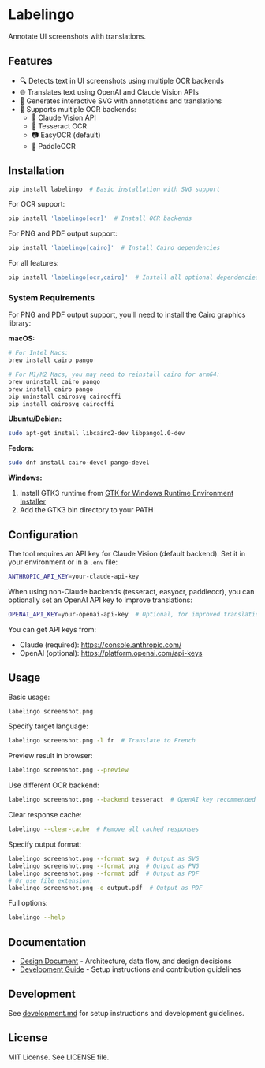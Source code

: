 # Labelingo

Annotate UI screenshots with translations.

## Features

- 🔍 Detects text in UI screenshots using multiple OCR backends
- 🌐 Translates text using OpenAI and Claude Vision APIs
- 🎨 Generates interactive SVG with annotations and translations
- 🔧 Supports multiple OCR backends:
  - 🤖 Claude Vision API
  - 📝 Tesseract OCR
  - 📷 EasyOCR (default)
  - 🚀 PaddleOCR

## Installation

```bash
pip install labelingo  # Basic installation with SVG support
```

For OCR support:
```bash
pip install 'labelingo[ocr]'  # Install OCR backends
```

For PNG and PDF output support:
```bash
pip install 'labelingo[cairo]'  # Install Cairo dependencies
```

For all features:
```bash
pip install 'labelingo[ocr,cairo]'  # Install all optional dependencies
```

### System Requirements

For PNG and PDF output support, you'll need to install the Cairo graphics library:

**macOS:**
```bash
# For Intel Macs:
brew install cairo pango

# For M1/M2 Macs, you may need to reinstall cairo for arm64:
brew uninstall cairo pango
brew install cairo pango
pip uninstall cairosvg cairocffi
pip install cairosvg cairocffi
```

**Ubuntu/Debian:**
```bash
sudo apt-get install libcairo2-dev libpango1.0-dev
```

**Fedora:**
```bash
sudo dnf install cairo-devel pango-devel
```

**Windows:**
1. Install GTK3 runtime from [GTK for Windows Runtime Environment Installer](https://github.com/tschoonj/GTK-for-Windows-Runtime-Environment-Installer)
2. Add the GTK3 bin directory to your PATH

## Configuration

The tool requires an API key for Claude Vision (default backend). Set it in your environment or in a `.env` file:

```bash
ANTHROPIC_API_KEY=your-claude-api-key
```

When using non-Claude backends (tesseract, easyocr, paddleocr), you can optionally set an OpenAI API key to improve translations:

```bash
OPENAI_API_KEY=your-openai-api-key  # Optional, for improved translations
```

You can get API keys from:
- Claude (required): <https://console.anthropic.com/>
- OpenAI (optional): <https://platform.openai.com/api-keys>

## Usage

Basic usage:
```bash
labelingo screenshot.png
```

Specify target language:
```bash
labelingo screenshot.png -l fr  # Translate to French
```

Preview result in browser:
```bash
labelingo screenshot.png --preview
```

Use different OCR backend:
```bash
labelingo screenshot.png --backend tesseract  # OpenAI key recommended for better translations
```

Clear response cache:
```bash
labelingo --clear-cache  # Remove all cached responses
```

Specify output format:
```bash
labelingo screenshot.png --format svg  # Output as SVG
labelingo screenshot.png --format png  # Output as PNG
labelingo screenshot.png --format pdf  # Output as PDF
# Or use file extension:
labelingo screenshot.png -o output.pdf  # Output as PDF
```

Full options:
```bash
labelingo --help
```

## Documentation

- [Design Document](docs/design.md) - Architecture, data flow, and design decisions
- [Development Guide](docs/development.md) - Setup instructions and contribution guidelines

## Development

See [development.md](docs/development.md) for setup instructions and development guidelines.

## License

MIT License. See LICENSE file.
